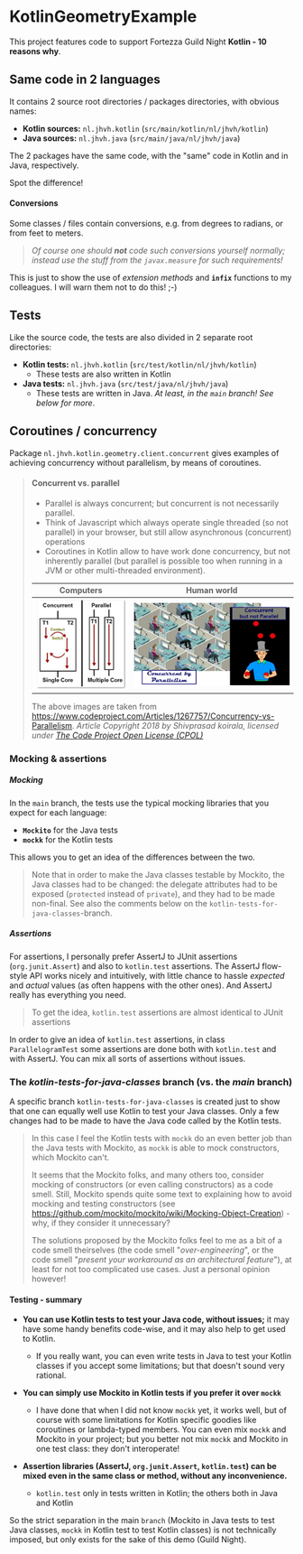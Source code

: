 # KotlinGeometryExample

This project features code to support Fortezza Guild Night **Kotlin - 10 reasons why**.

## Same code in 2 languages
It contains 2 source root directories / packages directories, with obvious names:
* **Kotlin sources:** `nl.jhvh.kotlin` (`src/main/kotlin/nl/jhvh/kotlin`)
* **Java sources:** `nl.jhvh.java` (`src/main/java/nl/jhvh/java`)

The 2 packages have the same code, with the "same" code in Kotlin and in Java, respectively.

Spot the difference!

#### Conversions
Some classes / files contain conversions, e.g. from degrees to radians, or from feet to meters.
> *Of course one should **not** code such conversions yourself normally; instead use the stuff from
> the `javax.measure` for such requirements!*

This is just to show the use of *extension methods* and **`infix`** functions to my colleagues.
I will warn them not to do this! ;-)

## Tests
Like the source code, the tests are also divided in 2 separate root directories:
* **Kotlin tests:** `nl.jhvh.kotlin` (`src/test/kotlin/nl/jhvh/kotlin`)
    * These tests are also written in Kotlin
* **Java tests:** `nl.jhvh.java` (`src/test/java/nl/jhvh/java`)
    * These tests are written in Java.
      *At least, in the `main` branch! See below for more*.

## Coroutines / concurrency
Package `nl.jhvh.kotlin.geometry.client.concurrent` gives examples of achieving concurrency without parallelism, by means of coroutines.

> #### Concurrent vs. parallel
> * Parallel is always concurrent; but concurrent is not necessarily parallel.
> * Think of Javascript which always operate single threaded (so not parallel) in your browser, but still allow asynchronous (concurrent) operations
> * Coroutines in Kotlin allow to have work done concurrency, but not inherently parallel (but parallel is possible too when running in a JVM or other multi-threaded environment).
> 
> | Computers | Human world |
> |-----------|-------------|
> | ![Image "Concurrency vs. parallelism"](./images/Concurrency-vs-Parallelism-small.png "Concurrency vs. parallelism, from https://www.codeproject.com/Articles/1267757/Concurrency-vs-Parallelism") | ![Image "Real world concurrency vs. parallelism"](./images/Real-world-concurrency-vs-Real-world-parallelism-with-comments-small.png "Real world concurrency vs. parallelism, from https://www.codeproject.com/Articles/1267757/Concurrency-vs-Parallelism") |
>
> The above images are taken from https://www.codeproject.com/Articles/1267757/Concurrency-vs-Parallelism.
> *Article Copyright 2018 by Shivprasad koirala, licensed under [The Code Project Open License (CPOL)](http://www.codeproject.com/info/cpol10.aspx)*

### Mocking & assertions
##### Mocking
In the `main` branch, the tests use the typical mocking libraries that you expect for each language:
* **`Mockito`** for the Java tests
* **`mockk`** for the Kotlin tests

This allows you to get an idea of the differences between the two.
> Note that in order to make the Java classes testable by Mockito, the Java classes had to be changed:
> the delegate attributes had to be exposed (`protected` instead of `private`), and they had to be made non-final.
> See also the comments below on the `kotlin-tests-for-java-classes`-branch.

##### Assertions
For assertions, I personally prefer AssertJ to JUnit assertions (`org.junit.Assert`) and also to `kotlin.test` assertions.
The AssertJ flow-style API works nicely and intuitively, with little chance to hassle *expected* and *actual* values
(as often happens with the other ones). And AssertJ really has everything you need.
> To get the idea, `kotlin.test` assertions are almost identical to JUnit assertions

In order to give an idea of `kotlin.test` assertions, in class `ParallelogramTest` some assertions are done both with `kotlin.test`
and with AssertJ. You can mix all sorts of assertions without issues.

### The *kotlin-tests-for-java-classes* branch (vs. the *main* branch)
A specific branch `kotlin-tests-for-java-classes` is created just to show that one can equally well use Kotlin to test your Java classes.
Only a few changes had to be made to have the Java code called by the Kotlin tests. 
> In this case I feel the Kotlin tests with `mockk` do an even better job than the Java tests with Mockito, as `mockk` is able to mock constructors,
> which Mockito can't.
> 
> It seems that the Mockito folks, and many others too, consider mocking of constructors (or even calling constructors) as a code smell.
> Still, Mockito spends quite some text to explaining how to avoid mocking and testing constructors (see
> https://github.com/mockito/mockito/wiki/Mocking-Object-Creation) - why, if they consider it unnecessary?
> 
> The solutions proposed by the Mockito folks feel to me as a bit of a code smell theirselves (the code smell "*over-engineering*",
> or the code smell "*present your workaround as an architectural feature*"), at least for not too complicated use cases.
> Just a personal opinion however!
> 

#### Testing - summary
* **You can use Kotlin tests to test your Java code, without issues;** it may have some handy benefits code-wise, and it may also help to get used to Kotlin.
    * If you really want, you can even write tests in Java to test your Kotlin classes if you accept some limitations; but that doesn't sound very rational.

* **You can simply use Mockito in Kotlin tests if you prefer it over `mockk`**
    * I have done that when I did not know `mockk` yet, it works well, but of course with some limitations for Kotlin specific goodies like coroutines or lambda-typed members.
  You can even mix `mockk` and Mockito in your project; but you better not mix `mockk` and Mockito in one test class: they don't interoperate!
* **Assertion libraries (AssertJ, `org.junit.Assert`, `kotlin.test`) can be mixed even in the same class or method, without any inconvenience.**
    * `kotlin.test` only in tests written in Kotlin; the others both in Java and Kotlin

So the strict separation in the main `branch` (Mockito in Java tests to test Java classes, `mockk` in Kotlin test to test Kotlin classes)
is not technically imposed, but only exists for the sake of this demo (Guild Night).
